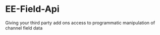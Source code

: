 EE-Field-Api
============

Giving your third party add ons access to programmatic manipulation of channel field data
